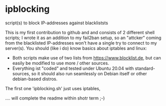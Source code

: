 # ipblocking
script(s) to block IP-addresses against blackliststs



This is my first contribution to github and and consists of 2 different shell scripts;
I wrote it as an addition to my fail2ban setup, so an "attcker" coming from the blacklisted IP-addresses won't have a single try to connect to my server(s).
You should (like i do) know basics about iptables and linux:

- Both scripts make use of two lists from https://www.blocklist.de, but can easily be modified to use more / other sources.
- Everything ist "coded" and tested under Ubuntu 20.04 with standard-sources, so it should also run seamlessly on Debian itself or other debian-based distros.

The first one 'ipblocking.sh' just uses iptables, 


.... will complete the readme within shotr term ;-)
